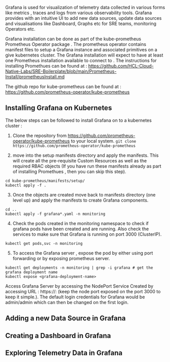 Grafana is used for visualization of telemetry data collected in various forms like metrics , traces and logs from various observability tools. Grafana provides with an intuitive UI to add new data sources, update data sources and visualisations like Dashboard, Graphs etc for SRE teams, monitoring Operators etc. 

Grafana installation can be done as part of the kube-prometheus Prometheus Operator package . The prometheus operator contains manifest files to setup a Grafana instance and associated primitives on a give kubernetes cluster. The Grafana installation will expect to have at least one Prometheus installation available to connect to . The instructions for installing Promethues can be found at : https://github.com/HCL-Cloud-Native-Labs/SRE-Boilerplate/blob/main/Prometheus-Install/prometheusInstall.md

The github repo for kube-prometheus can be found at : https://github.com/prometheus-operator/kube-prometheus

**Installing Grafana on Kubernetes**
----------------------------------------

The below steps can be followed to install Grafana on to a kubernetes cluster :

1. Clone the repository from https://github.com/prometheus-operator/kube-prometheus to your local system.
``git clone https://github.com/prometheus-operator/kube-prometheus``

2. move into the setup manifests directory and apply the manifests. This will create all the pre-requisite Custom Resources as well as the required RBAC objects (If you have run these manifests already as part of installing Promethues , then you can skip this step).
```
cd kube-prometheus/manifests/setup/
kubectl apply -f .
```
3. Once the objects are created move back to manifests directory (one level up) and apply the manifests to create Grafana components.
```
cd ..
kubectl apply -f grafana*.yaml -n monitoring
```
4. Check the pods created in the monitoring namespace to check if grafana pods have been created and are running. Also check the services to make sure that Grafana is running on port 3000 (ClusterIP).
```
kubectl get pods,svc -n monitoring
```
5. To access the Grafana server , expose the pod by either using port forwarding or by exposing prometheus server.
```
kubectl get deployments -n monitoring | grep -i grafana # get the grafana deployment name 
kubectl expose <grafana-deployment-name>
```
Access Grafana Server by accessing the NodePort Service Created by accessing URL : https://<Node-IP>:<PORT-Exposed> (keep the node port exposed on the port 3000 to keep it simple.). The default login credentials for Grafana would be admin/admin which can then be changed on the first login. 

**Adding a new Data Source in Grafana**
-----------------------------------------
<To Be added with screenshots from Grafana UI>
  
**Creating a Dashboard in Grafana**
------------------------------------------
<To Be added with screenshots from Grafana UI>

**Exploring Telemetry Data in Grafana**
-------------------------------------------
<To Be added with screenshots from Grafana UI>

  
